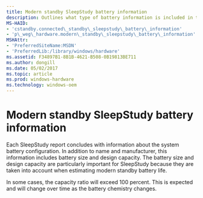 ```yaml
---
title: Modern standby SleepStudy battery information
description: Outlines what type of battery information is included in the modern standby SleepStudy report.
MS-HAID:
- 'cstandby.connected\_standby\_sleepstudy\_battery\_information'
- 'p\_weg\_hardware.modern\_standby\_sleepstudy\_battery\_information'
MSHAttr:
- 'PreferredSiteName:MSDN'
- 'PreferredLib:/library/windows/hardware'
ms.assetid: F34897B1-8B1B-4621-B508-0B19813BE711
ms.author: dongill
ms.date: 05/02/2017
ms.topic: article
ms.prod: windows-hardware
ms.technology: windows-oem
---
```


# Modern standby SleepStudy battery information


Each SleepStudy report concludes with information about the system battery configuration. In addition to name and manufacturer, this information includes battery size and design capacity. The battery size and design capacity are particularly important for SleepStudy because they are taken into account when estimating modern standby battery life.

In some cases, the capacity ratio will exceed 100 percent. This is expected and will change over time as the battery chemistry changes.

 

 







